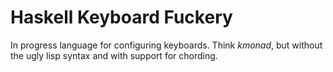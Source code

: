 # Haskell Keyboard Fuckery

In progress language for configuring keyboards. Think _kmonad_, but without the ugly lisp syntax and with support for chording.
